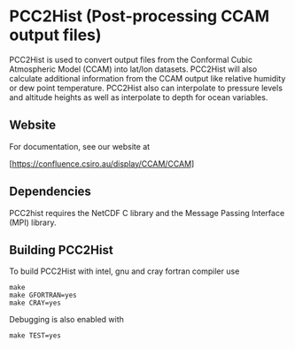 # PCC2Hist (Post-processing CCAM output files)

PCC2Hist is used to convert output files from the Conformal Cubic Atmospheric Model (CCAM) into lat/lon datasets.  PCC2Hist will also calculate additional
information from the CCAM output like relative humidity or dew point
temperature. PCC2Hist also can interpolate to pressure levels and altitude
heights as well as interpolate to depth for ocean variables.

## Website

For documentation, see our website at

[https://confluence.csiro.au/display/CCAM/CCAM]

## Dependencies

PCC2hist requires the NetCDF C library and the Message Passing Interface (MPI)
library.

## Building PCC2Hist

To build PCC2Hist with intel, gnu and cray fortran compiler use

```
make
make GFORTRAN=yes
make CRAY=yes
```

Debugging is also enabled with

```
make TEST=yes
```
